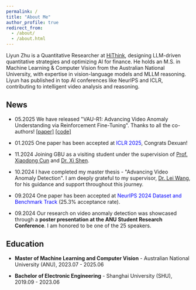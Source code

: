 ```yaml
---
permalink: /
title: "About Me"
author_profile: true
redirect_from: 
  - /about/
  - /about.html
---
```


Liyun Zhu is a Quantitative Researcher at [HiThink](https://www.hithink.sg/#/Home), designing LLM-driven quantitative strategies and optimizing AI for finance. He holds an M.S. in Machine Learning & Computer Vision from the Australian National University, with expertise in vision-language models and MLLM reasoning. Liyun has published in top AI conferences like NeurIPS and ICLR, contributing to intelligent video analysis and reasoning.

<!-- Liyun Zhu is a second-year master's student in Machine Learning and Computer Vision at the Australian National University (ANU). His research focuses on advancing computer vision and machine learning, particularly in video understanding, vision-language models (VLMs), and reasoning. Previously, he had the privilege of collaborating with [Dr. Lei Wang](https://leiwangr.github.io) (ANU & Data61/CSIRO) and [Prof. Chen Chen](https://www.crcv.ucf.edu/chenchen/) (University of Central Florida) on multiple research projects. Prior to his master's studies, Liyun earned his Bachelor's degree in Electronic Engineering from Shanghai University in 2023. Liyun has published research in top-tier AI conferences, including NeurIPS and ICLR, contributing to the broader understanding of intelligent video analysis and reasoning systems. -->

<!-- Liyun Zhu is a second-year master's student in Machine Learning and Computer Vision at the Australian National University (ANU). His research focuses on advancing computer vision and machine learning, particularly in video anomaly detection, video understanding, vision-language models, and reasoning. He has had the privilege of collaborating with Dr. Lei Wang (ANU & Data61/CSIRO) and Prof. Chen Chen (University of Central Florida) on multiple research projects.

Prior to his master's studies, Liyun earned his Bachelor's degree in Electronic Engineering from Shanghai University in 2023, where he was mentored by Prof. Yongfang Wang. His academic excellence has been recognized through several awards, including the Active Intelligence Research Challenge Award (2023) and the Self-Improvement Scholarship during his undergraduate studies.

Liyun has published research in top-tier AI conferences, including NeurIPS and ICLR, contributing to the broader understanding of intelligent video analysis and reasoning systems. -->

## News
* 05.2025 We have released "VAU-R1: Advancing Video Anomaly Understanding via Reinforcement Fine-Tuning". Thanks to all the co-authors! [[paper]](https://arxiv.org/abs/2505.23504) [[code]](https://github.com/GVCLab/VAU-R1)

* 01.2025 One paper has been accepted at <span style="color: blue;">ICLR 2025</span>, Congrats Dexuan! 

* 11.2024 Joining GBU as a visiting student under the supervision of [Prof. Xiaodong Cun](https://vinthony.github.io/academic/) and [Dr. Xi Shen](https://xishen0220.github.io).

* 10.2024 I have completed my master thesis - "Advancing Video Anomaly Detection". I am deeply grateful to my supervisor, [Dr. Lei Wang](https://leiwangr.github.io), for his guidance and support throughout this journey.

* 09.2024 One paper has been accepted at <span style="color: blue;">NeurIPS 2024 Dataset and Benchmark Track</span> (25.3% acceptance rate). 

* 09.2024 Our research on video anomaly detection was showcased through a **poster presentation at the ANU Student Research Conference**. I am honored to be one of the 25 speakers.


## Education

* **Master of Machine Learning and Computer Vision** - Australian National University (ANU), 2023.07 - 2025.06

* **Bachelor of Electronic Engineering** - Shanghai University (SHU), 2019.09 - 2023.06



<!-- This is the front page of a website that is powered by the [Academic Pages template](https://github.com/academicpages/academicpages.github.io) and hosted on GitHub pages. [GitHub pages](https://pages.github.com) is a free service in which websites are built and hosted from code and data stored in a GitHub repository, automatically updating when a new commit is made to the respository. This template was forked from the [Minimal Mistakes Jekyll Theme](https://mmistakes.github.io/minimal-mistakes/) created by Michael Rose, and then extended to support the kinds of content that academics have: publications, talks, teaching, a portfolio, blog posts, and a dynamically-generated CV. You can fork [this repository](https://github.com/academicpages/academicpages.github.io) right now, modify the configuration and markdown files, add your own PDFs and other content, and have your own site for free, with no ads! An older version of this template powers my own personal website at [stuartgeiger.com](http://stuartgeiger.com), which uses [this Github repository](https://github.com/staeiou/staeiou.github.io). -->

<!-- A data-driven personal website
======
Like many other Jekyll-based GitHub Pages templates, Academic Pages makes you separate the website's content from its form. The content & metadata of your website are in structured markdown files, while various other files constitute the theme, specifying how to transform that content & metadata into HTML pages. You keep these various markdown (.md), YAML (.yml), HTML, and CSS files in a public GitHub repository. Each time you commit and push an update to the repository, the [GitHub pages](https://pages.github.com/) service creates static HTML pages based on these files, which are hosted on GitHub's servers free of charge.

Many of the features of dynamic content management systems (like Wordpress) can be achieved in this fashion, using a fraction of the computational resources and with far less vulnerability to hacking and DDoSing. You can also modify the theme to your heart's content without touching the content of your site. If you get to a point where you've broken something in Jekyll/HTML/CSS beyond repair, your markdown files describing your talks, publications, etc. are safe. You can rollback the changes or even delete the repository and start over -- just be sure to save the markdown files! Finally, you can also write scripts that process the structured data on the site, such as [this one](https://github.com/academicpages/academicpages.github.io/blob/master/talkmap.ipynb) that analyzes metadata in pages about talks to display [a map of every location you've given a talk](https://academicpages.github.io/talkmap.html).

Getting started
======
1. Register a GitHub account if you don't have one and confirm your e-mail (required!)
1. Fork [this repository](https://github.com/academicpages/academicpages.github.io) by clicking the "fork" button in the top right. 
1. Go to the repository's settings (rightmost item in the tabs that start with "Code", should be below "Unwatch"). Rename the repository "[your GitHub username].github.io", which will also be your website's URL.
1. Set site-wide configuration and create content & metadata (see below -- also see [this set of diffs](http://archive.is/3TPas) showing what files were changed to set up [an example site](https://getorg-testacct.github.io) for a user with the username "getorg-testacct")
1. Upload any files (like PDFs, .zip files, etc.) to the files/ directory. They will appear at https://[your GitHub username].github.io/files/example.pdf.  
1. Check status by going to the repository settings, in the "GitHub pages" section

Site-wide configuration
------
The main configuration file for the site is in the base directory in [_config.yml](https://github.com/academicpages/academicpages.github.io/blob/master/_config.yml), which defines the content in the sidebars and other site-wide features. You will need to replace the default variables with ones about yourself and your site's github repository. The configuration file for the top menu is in [_data/navigation.yml](https://github.com/academicpages/academicpages.github.io/blob/master/_data/navigation.yml). For example, if you don't have a portfolio or blog posts, you can remove those items from that navigation.yml file to remove them from the header. 

Create content & metadata
------
For site content, there is one markdown file for each type of content, which are stored in directories like _publications, _talks, _posts, _teaching, or _pages. For example, each talk is a markdown file in the [_talks directory](https://github.com/academicpages/academicpages.github.io/tree/master/_talks). At the top of each markdown file is structured data in YAML about the talk, which the theme will parse to do lots of cool stuff. The same structured data about a talk is used to generate the list of talks on the [Talks page](https://academicpages.github.io/talks), each [individual page](https://academicpages.github.io/talks/2012-03-01-talk-1) for specific talks, the talks section for the [CV page](https://academicpages.github.io/cv), and the [map of places you've given a talk](https://academicpages.github.io/talkmap.html) (if you run this [python file](https://github.com/academicpages/academicpages.github.io/blob/master/talkmap.py) or [Jupyter notebook](https://github.com/academicpages/academicpages.github.io/blob/master/talkmap.ipynb), which creates the HTML for the map based on the contents of the _talks directory).

**Markdown generator**

I have also created [a set of Jupyter notebooks](https://github.com/academicpages/academicpages.github.io/tree/master/markdown_generator
) that converts a CSV containing structured data about talks or presentations into individual markdown files that will be properly formatted for the Academic Pages template. The sample CSVs in that directory are the ones I used to create my own personal website at stuartgeiger.com. My usual workflow is that I keep a spreadsheet of my publications and talks, then run the code in these notebooks to generate the markdown files, then commit and push them to the GitHub repository.

How to edit your site's GitHub repository
------
Many people use a git client to create files on their local computer and then push them to GitHub's servers. If you are not familiar with git, you can directly edit these configuration and markdown files directly in the github.com interface. Navigate to a file (like [this one](https://github.com/academicpages/academicpages.github.io/blob/master/_talks/2012-03-01-talk-1.md) and click the pencil icon in the top right of the content preview (to the right of the "Raw | Blame | History" buttons). You can delete a file by clicking the trashcan icon to the right of the pencil icon. You can also create new files or upload files by navigating to a directory and clicking the "Create new file" or "Upload files" buttons. 

Example: editing a markdown file for a talk
![Editing a markdown file for a talk](/images/editing-talk.png)

For more info
------
More info about configuring Academic Pages can be found in [the guide](https://academicpages.github.io/markdown/). The [guides for the Minimal Mistakes theme](https://mmistakes.github.io/minimal-mistakes/docs/configuration/) (which this theme was forked from) might also be helpful. -->
